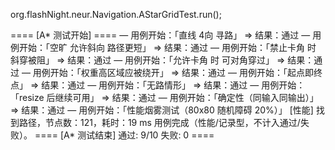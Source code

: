 org.flashNight.neur.Navigation.AStarGridTest.run();

==== [A* 测试开始] ====
— 用例开始：「直线 4向 寻路」
  ⇒ 结果：通过
— 用例开始：「空旷 允许斜向 路径更短」
  ⇒ 结果：通过
— 用例开始：「禁止卡角 时 斜穿被阻」
  ⇒ 结果：通过
— 用例开始：「允许卡角 时 可对角穿过」
  ⇒ 结果：通过
— 用例开始：「权重高区域应被绕开」
  ⇒ 结果：通过
— 用例开始：「起点即终点」
  ⇒ 结果：通过
— 用例开始：「无路情形」
  ⇒ 结果：通过
— 用例开始：「resize 后继续可用」
  ⇒ 结果：通过
— 用例开始：「确定性（同输入同输出）」
  ⇒ 结果：通过
— 用例开始：「性能烟雾测试（80x80 随机障碍 20%）」
 [性能] 找到路径，节点数：121，耗时：19 ms
  用例完成（性能/记录型，不计入通过/失败）。
==== [A* 测试结束] 通过: 9/10  失败: 0 ====
